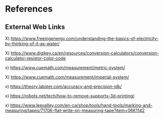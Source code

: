 # References

## External Web Links


X) https://www.freeingenergy.com/understanding-the-basics-of-electricity-by-thinking-of-it-as-water/

X) https://www.digikey.ca/en/resources/conversion-calculators/conversion-calculator-resistor-color-code

x) https://www.cuemath.com/measurement/metric-system/

X) https://www.cuemath.com/measurement/imperial-system/

x) https://theory.labster.com/accuracy-and-precision-idk/

x) https://robots.net/tech/how-to-remove-supports-3d-printing/

x) https://www.leevalley.com/en-ca/shop/tools/hand-tools/marking-and-measuring/tapes/71706-flat-write-on-measuring-tape?item=06K1142

